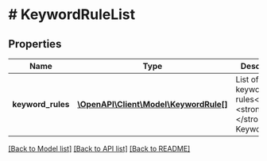 # # KeywordRuleList

## Properties

Name | Type | Description | Notes
------------ | ------------- | ------------- | -------------
**keyword_rules** | [**\OpenAPI\Client\Model\KeywordRule[]**](KeywordRule.md) | List of keyword rules&lt;br/&gt; &lt;strong&gt;Type:&lt;/strong&gt; KeywordRule |

[[Back to Model list]](../../README.md#models) [[Back to API list]](../../README.md#endpoints) [[Back to README]](../../README.md)
